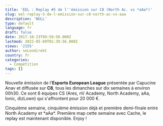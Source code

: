```yaml
---
title: 'EEL : Replay #5 de l''émission sur C8 (North Ac. vs *aAa*)'
slug: eel-replay-5-de-l-emission-sur-c8-north-ac-vs-aaa
description: 'NULL'
type: default
language: fr
draft: false
date: 2017-10-23T09:50:58.000Z
lastmod: 2022-05-09T01:39:56.000Z
views: '2155'
author: neLendirekt
country: fr
categories:
  - Compétition
tags: []
---
```

Nouvelle émission de l'**Esports European League** présentée par Capucine Anav et diffusée sur **C8**, tous les dimanches sur dix semaines à environ 00h30\. Ce sont 6 équipes CS (Ares, nV Academy, North Academy, aAa, Ionic, dizLown) qui s'affrontent pour 20 000 €.

Cinquième semaine, cinquième émission déjà et première demi-finale entre North Academy et \*aAa\*. Première map cette semaine avec Cache, le replay est maintenant disponible. Enjoy !
